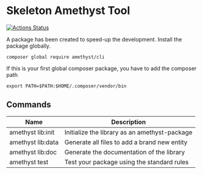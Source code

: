 # Skeleton Amethyst Tool

[![Actions Status](https://github.com/amethyst-php/cli/workflows/Test/badge.svg)](https://github.com/amethyst-php/cli/actions)

A package has been created to speed-up the development. Install the package globally.

    composer global require amethyst/cli
    
If this is your first global composer package, you have to add the composer path

    export PATH=$PATH:$HOME/.composer/vendor/bin

## Commands

| Name     | Description                                   |
|----------|-----------------------------------------------|
| amethyst lib:init | Initialize the library as an amethyst-package |
| amethyst lib:data | Generate all files to add a brand new entity  |
| amethyst lib:doc  | Generate the documentation of the library     |
| amethyst test     | Test your package using the standard rules    |